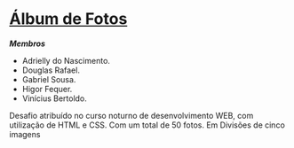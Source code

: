 # [Álbum de Fotos](https://github.com/Gabriel-Sousa-Amorim/Album-de-Fotos)
***Membros***
 - Adrielly do Nascimento.
 - Douglas Rafael.
 - Gabriel Sousa.
 - Higor Fequer.
 - Vinícius Bertoldo.

Desafio atribuído no curso noturno de desenvolvimento WEB, com utilização de HTML e CSS. Com um total de 50 fotos. Em Divisões de cinco imagens


